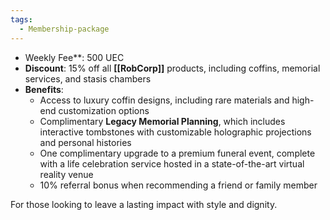 ```yaml
---
tags:
  - Membership-package
---
```

- Weekly Fee**: 500 UEC
- **Discount**: 15% off all **[[RobCorp]]** products, including coffins, memorial services, and stasis chambers
- **Benefits**:
    - Access to luxury coffin designs, including rare materials and high-end customization options
    - Complimentary **Legacy Memorial Planning**, which includes interactive tombstones with customizable holographic projections and personal histories
    - One complimentary upgrade to a premium funeral event, complete with a life celebration service hosted in a state-of-the-art virtual reality venue
    - 10% referral bonus when recommending a friend or family member

For those looking to leave a lasting impact with style and dignity.